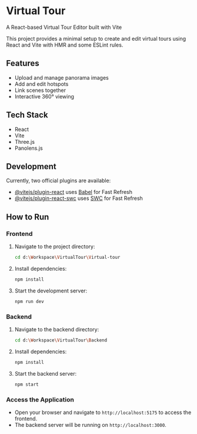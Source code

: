 # Virtual Tour

A React-based Virtual Tour Editor built with Vite

This project provides a minimal setup to create and edit virtual tours using React and Vite with HMR and some ESLint rules.

## Features
- Upload and manage panorama images
- Add and edit hotspots
- Link scenes together
- Interactive 360° viewing

## Tech Stack
- React
- Vite
- Three.js
- Panolens.js

## Development

Currently, two official plugins are available:

- [@vitejs/plugin-react](https://github.com/vitejs/vite-plugin-react/blob/main/packages/plugin-react/README.md) uses [Babel](https://babeljs.io/) for Fast Refresh
- [@vitejs/plugin-react-swc](https://github.com/vitejs/vite-plugin-react-swc) uses [SWC](https://swc.rs/) for Fast Refresh

## How to Run

### Frontend
1. Navigate to the project directory:
   ```sh
   cd d:\Workspace\VirtualTour\Virtual-tour
   ```
2. Install dependencies:
   ```sh
   npm install
   ```
3. Start the development server:
   ```sh
   npm run dev
   ```

### Backend
1. Navigate to the backend directory:
   ```sh
   cd d:\Workspace\VirtualTour\Backend
   ```
2. Install dependencies:
   ```sh
   npm install
   ```
3. Start the backend server:
   ```sh
   npm start
   ```

### Access the Application
- Open your browser and navigate to `http://localhost:5175` to access the frontend.
- The backend server will be running on `http://localhost:3000`.
